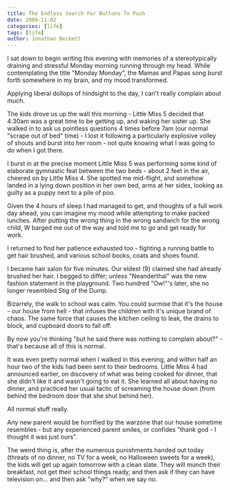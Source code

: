 ```yaml
---
title: The Endless Search For Buttons To Push
date: 2009-11-02
categories: [life]
tags: [life]
author: Jonathan Beckett
---
```


I sat down to begin writing this evening with memories of a stereotypically draining and stressful Monday morning running through my head. While contemplating the title "Monday Monday", the Mamas and Papas song burst forth somewhere in my brain, and my mood transformed.

Applying liberal dollops of hindsight to the day, I can't really complain about much.

The kids drove us up the wall this morning - Little Miss 5 decided that 4:30am was a great time to be getting up, and waking her sister up. She walked in to ask us pointless questions 4 times before 7am (our normal "scrape out of bed" time) - I lost it following a particularly explosive volley of shouts and burst into her room - not quite knowing what I was going to do when I got there.

I burst in at the precise moment Little Miss 5 was performing some kind of elaborate gymnastic feat between the two beds - about 2 feet in the air, cheered on by Little Miss 4. She spotted me mid-flight, and somehow landed in a lying down position in her own bed, arms at her sides, looking as guilty as a puppy next to a pile of poo.

Given the 4 hours of sleep I had managed to get, and thoughts of a full work day ahead, you can imagine my mood while attempting to make packed lunches. After putting the wrong thing in the wrong sandwich for the wrong child, W barged me out of the way and told me to go and get ready for work.

I returned to find her patience exhausted too - fighting a running battle to get hair brushed, and various school books, coats and shoes found.

I became hair salon for five minutes. Our eldest (9) claimed she had already brushed her hair. I begged to differ; unless "Neanderthal" was the new fashion statement in the playground. Two hundred "Ow!"'s later, she no longer resembled Stig of the Dump.

Bizarrely, the walk to school was calm. You could surmise that it's the house - our house from hell - that infuses the children with it's unique brand of chaos. The same force that causes the kitchen ceiling to leak, the drains to block, and cupboard doors to fall off.

By now you're thinking "but he said there was nothing to complain about?" - that's because all of this is normal.

It was even pretty normal when I walked in this evening, and within half an hour two of the kids had been sent to their bedrooms. Little Miss 4 had announced earlier, on discovery of what was being cooked for dinner, that she didn't like it and wasn't going to eat it. She learned all about having no dinner, and practiced her usual tactic of screaming the house down (from behind the bedroom door that she shut behind her).

All normal stuff really.

Any new parent would be horrified by the warzone that our house sometime resembles - but any experienced parent smiles, or confides "thank god - I thought it was just ours".

The weird thing is, after the numerous punishments handed out today (threats of no dinner, no TV for a week, no Halloween sweets for a week), the kids will get up again tomorrow with a clean slate. They will munch their breakfast, not get their school things ready, and then ask if they can have television on... and then ask "why?" when we say no.